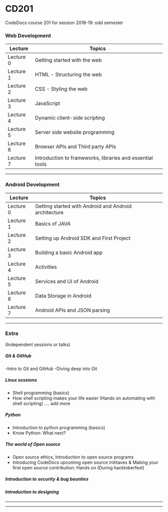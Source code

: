 # CD201
CodeDocs course 201 for session 2018-19: odd semester

### Web Development

| Lecture | Topics | 
| ----- | ----- | 
| Lecture 0 | Getting started with the web | 
| Lecture 1 | HTML - Structuring the web | 
| Lecture 2 | CSS - Styling the web | 
| Lecture 3 | JavaScript | 
| Lecture 4 | Dynamic client-side scripting | 
| Lecture 5 | Server side website programming | 
| Lecture 6 | Browser APIs and Third party APIs | 
| Lecture 7 | Introduction to frameworks, libraries and essential tools |
-----

### Android Development
| Lecture | Topics | 
| ----- | ----- |
| Lecture 0 |Getting started with Android and Android architecture | 
| Lecture 1 | Basics of JAVA |
| Lecture 2 | Setting up Android SDK and First Project | 
| Lecture 3 | Building a basic Android app | 
| Lecture 4 | Activities | 
| Lecture 5 | Services and UI of Android |
| Lecture 6 | Data Storage in Android | 
| Lecture 7 | Android APIs and JSON parsing | 

-----

### Extra 
(Independent sessions or talks)

##### Git & GitHub
-Intro to Git and GitHub 
-Diving deep into Git 

##### Linux sessions
- Shell programming (basics)
- How shell scripting makes your life easier (Hands on automating with shell scripting)
.... add more

##### Python
- Introduction to python programming (basics)
- Know Python: What next? 

##### The world of Open source
- Open source ethics, Introduction to open source programs 
- Introducing CodeDocs upcoming open source inititaves
& Making your first open source contribution: Hands on (During hacktoberfest)

##### Introduction to security & bug bounties

##### Introduction to designing 

-----





-----


